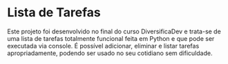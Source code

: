 # Lista de Tarefas
Este projeto foi desenvolvido no final do curso DiversificaDev e trata-se de uma lista de tarefas totalmente funcional feita em Python e que pode ser executada via console. É possível adicionar, eliminar e listar tarefas apropriadamente, podendo ser usado no seu cotidiano sem dificuldade.
